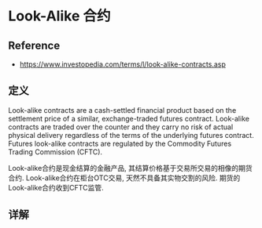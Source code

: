 # Look-Alike 合约

## Reference

- <https://www.investopedia.com/terms/l/look-alike-contracts.asp>

## 定义

Look-alike contracts are a cash-settled financial product based on the settlement price of a similar, 
exchange-traded futures contract. 
Look-alike contracts are traded over the counter and they carry no risk of actual physical delivery 
regardless of the terms of the underlying futures contract. 
Futures look-alike contracts are regulated by the Commodity Futures Trading Commission (CFTC).

Look-alike合约是现金结算的金融产品, 其结算价格基于交易所交易的相像的期货合约.
Look-alike合约在柜台OTC交易, 天然不具备其实物交割的风险.
期货的Look-alike合约收到CFTC监管.

## 详解

